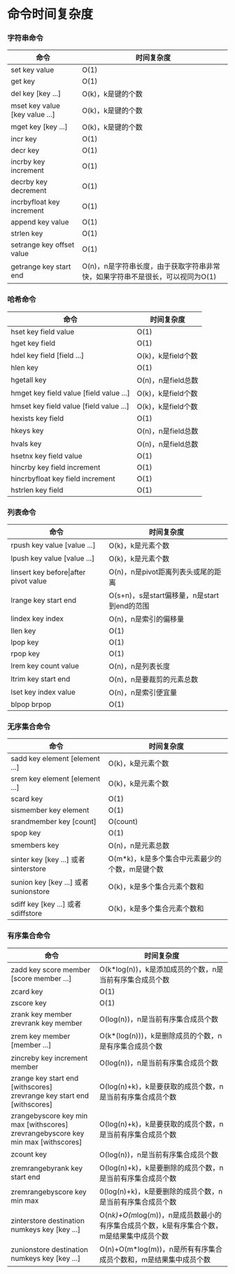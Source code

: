 # 命令时间复杂度

<div id="string"></div>

###  字符串命令

| 命令 | 时间复杂度 |
| --- | --- |
| set key value | O(1) |
| get key | O(1) |
| del key [key ...] | O(k)，k是键的个数 |
| mset key value [key value ...] | O(k)，k是键的个数 |
| mget key [key ...] | O(k)，k是键的个数 |
| incr key | O(1) |
| decr key | O(1) |
| incrby key increment | O(1) |
| decrby key decrement | O(1) |
| incrbyfloat key increment | O(1) |
| append key value | O(1) |
| strlen key | O(1) |
| setrange key offset value | O(1) |
| getrange key start end | O(n)，n是字符串长度，由于获取字符串非常快，如果字符串不是很长，可以视同为O(1) |


<div id="hash"></div>

### 哈希命令

| 命令 | 时间复杂度 |
| --- | --- |
| hset key field value | O(1) |
| hget key field | O(1) |
| hdel key field [field ...] | O(k)，k是field个数 |
| hlen key | O(1) |
| hgetall key | O(n)，n是field总数 |
| hmget key field value [field value ...] | O(k)，k是field个数 |
| hmset key field value [field value ...] | O(k)，k是field个数 |
| hexists key field | O(1) |
| hkeys key | O(n)，n是field总数 |
| hvals key | O(n)，n是field总数 |
| hsetnx key field value | O(1) |
| hincrby key field increment | O(1) |
| hincrbyfloat key field increment | O(1) |
| hstrlen key field | O(1) |


<div id="list"></div>

### 列表命令

| 命令 | 时间复杂度 |
| --- | --- |
| rpush key value [value ...] | O(k)，k是元素个数 |
| lpush key value [value ...] | O(k)，k是元素个数 |
| linsert key before&#124;after pivot value | O(n)，n是pivot距离列表头或尾的距离 |
| lrange key start end | O(s+n)，s是start偏移量，n是start到end的范围 |
| lindex key index | O(n)，n是索引的偏移量 |
| llen key | O(1) |
| lpop key | O(1) |
| rpop key | O(1) |
| lrem key count value | O(n)，n是列表长度 |
| ltrim key start end | O(n)，n是要裁剪的元素总数 |
| lset key index value | O(n)，n是索引便宜量 |
| blpop brpop | O(1) |


<div id="unorderedSet"></div>

### 无序集合命令

| 命令 | 时间复杂度 |
| --- | --- |
| sadd key element [element ...] | O(k)，k是元素个数 |
| srem key element [element ...] | O(k)，k是元素个数 |
| scard key | O(1) |
| sismember key element | O(1) |
| srandmember key [count] | O(count) |
| spop key | O(1) |
| smembers key | O(n)，n是元素总数 |
| sinter key [key ...] 或者 sinterstore | O(m*k)，k是多个集合中元素最少的个数，m是键个数 |
| sunion key [key ...] 或者 sunionstore | O(k)，k是多个集合元素个数和 |
| sdiff key [key ...] 或者 sdiffstore | O(k)，k是多个集合元素个数和 |


<div id="ordered_set"></div>

### 有序集合命令

| 命令 | 时间复杂度 |
| --- | --- |
| zadd key score member [score member ...] | O(k*log(n))，k是添加成员的个数，n是当前有序集合成员个数 |
| zcard key | O(1) |
| zscore key | O(1) |
| zrank key member <br> zrevrank key member | O(log(n))，n是当前有序集合成员个数 |
| zrem key member [member ...] | O(k*(log(n)))，k是删除成员的个数，n是有序集合成员个数 |
| zincreby key increment member | O(log(n))，n是当前有序集合成员个数 |
| zrange key start end [withscores] <br> zrevrange key start end [withscores] | O(log(n)+k)，k是要获取的成员个数，n是当前有序集合成员个数 |
| zrangebyscore key min max [withscores] <br> zrevrangebyscore key min max [withscores] | O(log(n)+k)，k是要获取的成员个数，n是当前有序集合成员个数 |
| zcount key | O(log(n))，n是当前有序集合成员个数 |
| zremrangebyrank key start end | O(log(n)+k)，k是要删除的成员个数，n是当前有序集合成员个数 |
| zremrangebyscore key min max | 0(log(n)+k)，k是要删除的成员个数，n是当前有序集合成员个数 |
| zinterstore destination numkeys key [key ...] | O(n*k)+O(m*log(m))，n是成员数最小的有序集合成员个数，k是有序集合个数，m是结果集中成员个数 |
| zunionstore destination numkeys key [key ...] | O(n)+O(m*log(m))，n是所有有序集合成员个数和，m是结果集中成员个数 |
